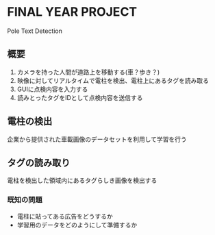 # FINAL YEAR PROJECT
Pole Text Detection

## 概要
1. カメラを持った人間が道路上を移動する(車？歩き？)  
1. 映像に対してリアルタイムで電柱を検出、電柱上にあるタグを読み取る 
1. GUIに点検内容を入力する
1. 読みとったタグをIDとして点検内容を送信する

## 電柱の検出
企業から提供された車載画像のデータセットを利用して学習を行う
## タグの読み取り
電柱を検出した領域内にあるタグらしき画像を検出する
### 既知の問題
- 電柱に貼ってある広告をどうするか
- 学習用のデータをどのようにして準備するか


